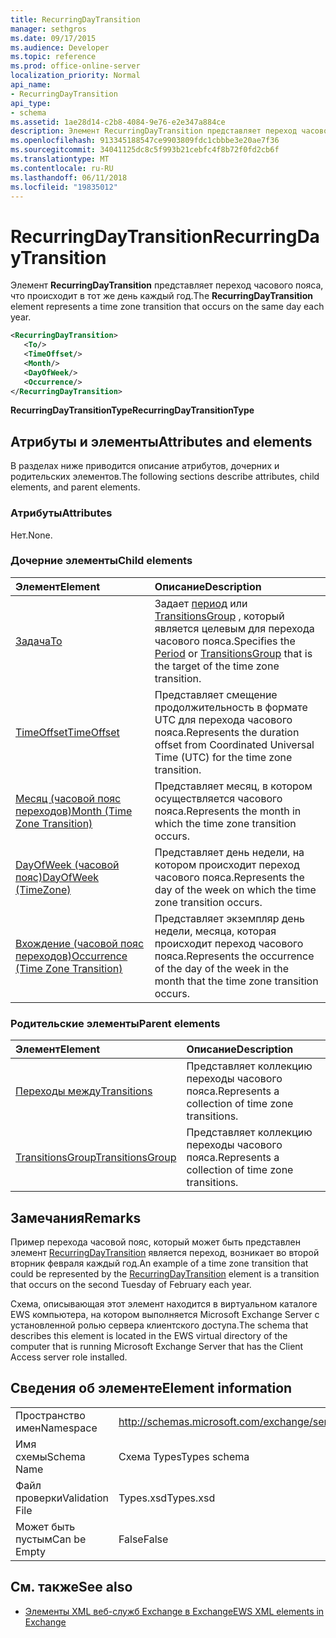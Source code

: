 ```yaml
---
title: RecurringDayTransition
manager: sethgros
ms.date: 09/17/2015
ms.audience: Developer
ms.topic: reference
ms.prod: office-online-server
localization_priority: Normal
api_name:
- RecurringDayTransition
api_type:
- schema
ms.assetid: 1ae28d14-c2b8-4084-9e76-e2e347a884ce
description: Элемент RecurringDayTransition представляет переход часового пояса, что происходит в тот же день каждый год.
ms.openlocfilehash: 913345188547ce9903809fdc1cbbbe3e20ae7f36
ms.sourcegitcommit: 34041125dc8c5f993b21cebfc4f8b72f0fd2cb6f
ms.translationtype: MT
ms.contentlocale: ru-RU
ms.lasthandoff: 06/11/2018
ms.locfileid: "19835012"
---
```

# <a name="recurringdaytransition"></a><span data-ttu-id="f040c-103">RecurringDayTransition</span><span class="sxs-lookup"><span data-stu-id="f040c-103">RecurringDayTransition</span></span>

<span data-ttu-id="f040c-104">Элемент **RecurringDayTransition** представляет переход часового пояса, что происходит в тот же день каждый год.</span><span class="sxs-lookup"><span data-stu-id="f040c-104">The **RecurringDayTransition** element represents a time zone transition that occurs on the same day each year.</span></span> 
  
```xml
<RecurringDayTransition>
   <To/>
   <TimeOffset/>
   <Month/>
   <DayOfWeek/>
   <Occurrence/>
</RecurringDayTransition>
```

 <span data-ttu-id="f040c-105">**RecurringDayTransitionType**</span><span class="sxs-lookup"><span data-stu-id="f040c-105">**RecurringDayTransitionType**</span></span>
## <a name="attributes-and-elements"></a><span data-ttu-id="f040c-106">Атрибуты и элементы</span><span class="sxs-lookup"><span data-stu-id="f040c-106">Attributes and elements</span></span>

<span data-ttu-id="f040c-107">В разделах ниже приводится описание атрибутов, дочерних и родительских элементов.</span><span class="sxs-lookup"><span data-stu-id="f040c-107">The following sections describe attributes, child elements, and parent elements.</span></span>
  
### <a name="attributes"></a><span data-ttu-id="f040c-108">Атрибуты</span><span class="sxs-lookup"><span data-stu-id="f040c-108">Attributes</span></span>

<span data-ttu-id="f040c-109">Нет.</span><span class="sxs-lookup"><span data-stu-id="f040c-109">None.</span></span>
  
### <a name="child-elements"></a><span data-ttu-id="f040c-110">Дочерние элементы</span><span class="sxs-lookup"><span data-stu-id="f040c-110">Child elements</span></span>

|<span data-ttu-id="f040c-111">**Элемент**</span><span class="sxs-lookup"><span data-stu-id="f040c-111">**Element**</span></span>|<span data-ttu-id="f040c-112">**Описание**</span><span class="sxs-lookup"><span data-stu-id="f040c-112">**Description**</span></span>|
|:-----|:-----|
|[<span data-ttu-id="f040c-113">Задача</span><span class="sxs-lookup"><span data-stu-id="f040c-113">To</span></span>](to.md) <br/> |<span data-ttu-id="f040c-114">Задает [период](period.md) или [TransitionsGroup](transitionsgroup.md) , который является целевым для перехода часового пояса.</span><span class="sxs-lookup"><span data-stu-id="f040c-114">Specifies the [Period](period.md) or [TransitionsGroup](transitionsgroup.md) that is the target of the time zone transition.</span></span>  <br/> |
|[<span data-ttu-id="f040c-115">TimeOffset</span><span class="sxs-lookup"><span data-stu-id="f040c-115">TimeOffset</span></span>](timeoffset.md) <br/> |<span data-ttu-id="f040c-116">Представляет смещение продолжительность в формате UTC для перехода часового пояса.</span><span class="sxs-lookup"><span data-stu-id="f040c-116">Represents the duration offset from Coordinated Universal Time (UTC) for the time zone transition.</span></span>  <br/> |
|[<span data-ttu-id="f040c-117">Месяц (часовой пояс переходов)</span><span class="sxs-lookup"><span data-stu-id="f040c-117">Month (Time Zone Transition)</span></span>](month-time-zone-transition.md) <br/> |<span data-ttu-id="f040c-118">Представляет месяц, в котором осуществляется часового пояса.</span><span class="sxs-lookup"><span data-stu-id="f040c-118">Represents the month in which the time zone transition occurs.</span></span>  <br/> |
|[<span data-ttu-id="f040c-119">DayOfWeek (часовой пояс)</span><span class="sxs-lookup"><span data-stu-id="f040c-119">DayOfWeek (TimeZone)</span></span>](dayofweek-timezone.md) <br/> |<span data-ttu-id="f040c-120">Представляет день недели, на котором происходит переход часового пояса.</span><span class="sxs-lookup"><span data-stu-id="f040c-120">Represents the day of the week on which the time zone transition occurs.</span></span>  <br/> |
|[<span data-ttu-id="f040c-121">Вхождение (часовой пояс переходов)</span><span class="sxs-lookup"><span data-stu-id="f040c-121">Occurrence (Time Zone Transition)</span></span>](occurrence-time-zone-transition.md) <br/> |<span data-ttu-id="f040c-122">Представляет экземпляр день недели, месяца, которая происходит переход часового пояса.</span><span class="sxs-lookup"><span data-stu-id="f040c-122">Represents the occurrence of the day of the week in the month that the time zone transition occurs.</span></span>  <br/> |
   
### <a name="parent-elements"></a><span data-ttu-id="f040c-123">Родительские элементы</span><span class="sxs-lookup"><span data-stu-id="f040c-123">Parent elements</span></span>

|<span data-ttu-id="f040c-124">**Элемент**</span><span class="sxs-lookup"><span data-stu-id="f040c-124">**Element**</span></span>|<span data-ttu-id="f040c-125">**Описание**</span><span class="sxs-lookup"><span data-stu-id="f040c-125">**Description**</span></span>|
|:-----|:-----|
|[<span data-ttu-id="f040c-126">Переходы между</span><span class="sxs-lookup"><span data-stu-id="f040c-126">Transitions</span></span>](transitions.md) <br/> |<span data-ttu-id="f040c-127">Представляет коллекцию переходы часового пояса.</span><span class="sxs-lookup"><span data-stu-id="f040c-127">Represents a collection of time zone transitions.</span></span>  <br/> |
|[<span data-ttu-id="f040c-128">TransitionsGroup</span><span class="sxs-lookup"><span data-stu-id="f040c-128">TransitionsGroup</span></span>](transitionsgroup.md) <br/> |<span data-ttu-id="f040c-129">Представляет коллекцию переходы часового пояса.</span><span class="sxs-lookup"><span data-stu-id="f040c-129">Represents a collection of time zone transitions.</span></span>  <br/> |
   
## <a name="remarks"></a><span data-ttu-id="f040c-130">Замечания</span><span class="sxs-lookup"><span data-stu-id="f040c-130">Remarks</span></span>

<span data-ttu-id="f040c-131">Пример перехода часовой пояс, который может быть представлен элемент [RecurringDayTransition](recurringdaytransition.md) является переход, возникает во второй вторник февраля каждый год.</span><span class="sxs-lookup"><span data-stu-id="f040c-131">An example of a time zone transition that could be represented by the [RecurringDayTransition](recurringdaytransition.md) element is a transition that occurs on the second Tuesday of February each year.</span></span> 
  
<span data-ttu-id="f040c-132">Схема, описывающая этот элемент находится в виртуальном каталоге EWS компьютера, на котором выполняется Microsoft Exchange Server с установленной ролью сервера клиентского доступа.</span><span class="sxs-lookup"><span data-stu-id="f040c-132">The schema that describes this element is located in the EWS virtual directory of the computer that is running Microsoft Exchange Server that has the Client Access server role installed.</span></span>
  
## <a name="element-information"></a><span data-ttu-id="f040c-133">Сведения об элементе</span><span class="sxs-lookup"><span data-stu-id="f040c-133">Element information</span></span>

|||
|:-----|:-----|
|<span data-ttu-id="f040c-134">Пространство имен</span><span class="sxs-lookup"><span data-stu-id="f040c-134">Namespace</span></span>  <br/> |http://schemas.microsoft.com/exchange/services/2006/types  <br/> |
|<span data-ttu-id="f040c-135">Имя схемы</span><span class="sxs-lookup"><span data-stu-id="f040c-135">Schema Name</span></span>  <br/> |<span data-ttu-id="f040c-136">Схема Types</span><span class="sxs-lookup"><span data-stu-id="f040c-136">Types schema</span></span>  <br/> |
|<span data-ttu-id="f040c-137">Файл проверки</span><span class="sxs-lookup"><span data-stu-id="f040c-137">Validation File</span></span>  <br/> |<span data-ttu-id="f040c-138">Types.xsd</span><span class="sxs-lookup"><span data-stu-id="f040c-138">Types.xsd</span></span>  <br/> |
|<span data-ttu-id="f040c-139">Может быть пустым</span><span class="sxs-lookup"><span data-stu-id="f040c-139">Can be Empty</span></span>  <br/> |<span data-ttu-id="f040c-140">False</span><span class="sxs-lookup"><span data-stu-id="f040c-140">False</span></span>  <br/> |
   
## <a name="see-also"></a><span data-ttu-id="f040c-141">См. также</span><span class="sxs-lookup"><span data-stu-id="f040c-141">See also</span></span>



- [<span data-ttu-id="f040c-142">Элементы XML веб-служб Exchange в Exchange</span><span class="sxs-lookup"><span data-stu-id="f040c-142">EWS XML elements in Exchange</span></span>](ews-xml-elements-in-exchange.md)

